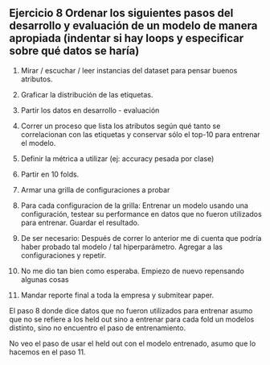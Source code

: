## Ejercicio 8 Ordenar los siguientes pasos del desarrollo y evaluación de un modelo de manera apropiada (indentar si hay loops y especificar sobre qué datos se haría)

1. Mirar / escuchar / leer instancias del dataset para pensar buenos atributos.

2. Graficar la distribución de las etiquetas.

3. Partir los datos en desarrollo - evaluación

4.  Correr un proceso que lista los atributos según qué tanto se correlacionan con las etiquetas y conservar sólo el top-10 para entrenar el modelo.

5. Definir la métrica a utilizar (ej: accuracy pesada por clase)

6. Partir en 10 folds.

7. Armar una grilla de configuraciones a probar

8. Para cada configuracion de la grilla: Entrenar un modelo usando una configuración, testear su performance en datos que no fueron utilizados para entrenar. Guardar el resultado. 

9. De ser necesario: Después de correr lo anterior me di cuenta que podría haber probado tal modelo / tal hiperparámetro. Agregar a las configuraciones y repetir. 

10. No me dio tan bien como esperaba. Empiezo de nuevo repensando algunas cosas 

11. Mandar reporte final a toda la empresa y submitear paper.


El paso 8 donde dice datos que no fueron utilizados para entrenar asumo que no se refiere a los held out sino a entrenar para cada
fold un modelos distinto, sino no encuentro el paso de entrenamiento.


No veo el paso de usar el held out con el modelo entrenado, asumo que lo hacemos en el paso 11.